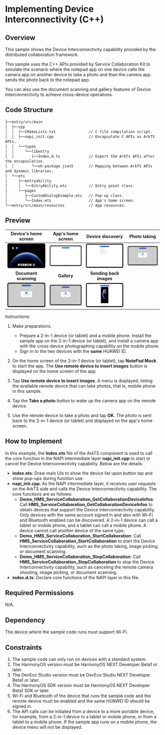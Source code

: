 # Implementing Device Interconnectivity (C++)

## Overview

This sample shows the Device Interconnectivity capability provided by the distributed collaboration framework.

This sample uses the C++ APIs provided by Service Collaboration Kit to simulate the scenario where the notepad app on one device calls the camera app on another device to take a photo and then the camera app sends the photo back to the notepad app.

You can also use the document scanning and gallery features of Device Interconnectivity to achieve cross-device operations.


## Code Structure

```
├──entry/src/main
│  ├──cpp
│  │  ├──CMakeLists.txt		          // C file compilation script.
│  │  ├──napi_init.cpp		          // Encapsulate C APIs as ArkTS APIs.
│  │  └──types 
│  │     └──libentry
│  │        ├──Index.d.ts		      // Export the ArkTs APIs after the encapsulation.
│  │        └──oh-package.json5	      // Mapping between ArkTS APIs and dynamic libraries.
│  └──ets
│     ├──entryability
│     │  └──EntryAbility.ets	      // Entry point class.
│     └──pages
│        ├──CustomDialogExample.ets	  // Pop-up class.
│        └──Index.ets   	          // App's home screen.
└──entry/src/main/resources           // App resources.
```

## Preview

|      **Device's home screen**       |           **App's home screen**            |          **Device discovery**           |             **Photo taking**             |
| :---------------------------------: | :----------------------------------------: | :-------------------------------------: | :--------------------------------------: |
| ![](screenshots/device/app_en.png)  |    ![](screenshots/device/main_en.png)     | ![](screenshots/device/menuItem_en.png) | ![](screenshots/device/takePhoto_en.png) |
|        **Document scanning**        |                **Gallery**                 |         **Sending back images**         |                                          |
| ![](screenshots/device/scan_en.png) | ![](screenshots/device/imagePicker_en.png) | ![](screenshots/device/getphoto_en.png) |                                          |


Instructions:

1. Make preparations.
    * Prepare a 2-in-1 device (or tablet) and a mobile phone. Install the sample app on the 2-in-1 device (or tablet), and install a camera app with the cross-device photographing capability on the mobile phone.
    * Sign in to the two devices with the **same** HUAWEI ID.

1. On the home screen of the 2-in-1 device (or tablet), tap **NotePad Mock** to start the app. The **Use remote device to insert images** button is displayed on the home screen of the app.
2. Tap **Use remote device to insert images**. A menu is displayed, listing the available remote device that can take photos, that is, mobile phone in this sample.
3. Tap the **Take a photo** button to wake up the camera app on the remote device.
4. Use the remote device to take a photo and tap **OK**. The photo is sent back to the 2-in-1 device (or tablet) and displayed on the app's home screen.

## How to Implement

In this example, the **Index.ets** file of the ArkTS component is used to call the core function in the NAPI intermediate layer **napi_init.cpp** to start or cancel the Device Interconnectivity capability. Below are the details:
- **index.ets**: Draw main UIs to show the device list upon button tap and show pop-ups during function use.
- **napi_init.cpp**: As the NAPI intermediate layer, it receives user requests on the ArkTS side and calls the Device Interconnectivity capability. The core functions are as follows:
  * **Demo_HMS_ServiceCollaboration_GetCollaborationDeviceInfos**: Call **HMS_ServiceCollaboration_GetCollaborationDeviceInfos** to obtain devices that support the Device Interconnectivity capability. Only devices with the same account signed in and also with Wi-Fi and Bluetooth enabled can be discovered. A 2-in-1 device can call a tablet or mobile phone, and a tablet can call a mobile phone. A device cannot call another device of the same type.
  * **Demo_HMS_ServiceCollaboration_StartCollaboration**: Call **HMS_ServiceCollaboration_StartCollaboration** to start the Device Interconnectivity capability, such as the photo taking, image picking, or document scanning.
  * **Demo_HMS_ServiceCollaboration_StopCollaboration**: Call **HMS_ServiceCollaboration_StopCollaboration** to stop the Device Interconnectivity capability, such as canceling the remote camera shooting, image picking, or document scanning.
- **index.d.ts**: Declare core functions of the NAPI layer in this file.

## Required Permissions

N/A.

## Dependency

The device where the sample code runs must support Wi-Fi.

## Constraints
1. The sample code can only run on devices with a standard system.
2. The HarmonyOS version must be HarmonyOS NEXT Developer Beta1 or later.
3. The DevEco Studio version must be DevEco Studio NEXT Developer Beta1 or later.
4. The HarmonyOS SDK version must be HarmonyOS NEXT Developer Beta1 SDK or later.
5. Wi-Fi and Bluetooth of the device that runs the sample code and the remote device must be enabled and the same HUAWEI ID should be signed in.
6. The API calls can be initiated from a device to a more portable device, for example, from a 2-in-1 device to a tablet or mobile phone, or from a tablet to a mobile phone. If the sample app runs on a mobile phone, the device menu will not be displayed.
